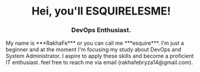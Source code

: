 <h1 align="center">Hei, you'll ESQUIRELESME!</h1>
<h3 align="center">DevOps Enthusiast.</h3>
My name is ***RakhaFe*** or you can call me ***esquire***. I'm just a beginner and at the moment I'm focusing my study about DevOps and System Administrator. I aspire to apply these skills and become a proficient IT enthusiast.
feel free to reach me via email (rakhafebryza14@gmail.com).

<!---
RakhaFe21/RakhaFe21 is a ✨ special ✨ repository because its `README.md` (this file) appears on your GitHub profile.
You can click the Preview link to take a look at your changes.
--->
